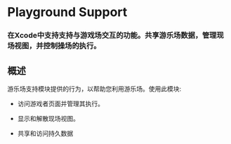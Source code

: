 # Playground Support
### 在Xcode中支持支持与游戏场交互的功能。共享游乐场数据，管理现场视图，并控制操场的执行。
## 概述
游乐场支持模块提供的行为，以帮助您利用游乐场。使用此模块:

- 访问游戏者页面并管理其执行。

- 显示和解散现场视图。

- 共享和访问持久数据


